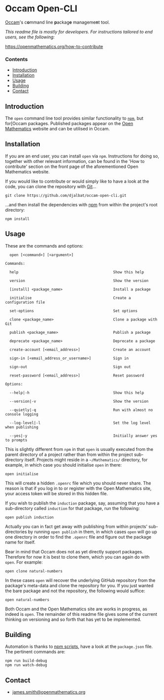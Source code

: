 # Occam Open-CLI

[Occam](https://github.com/djalbat/occam)'s c**o**mmand line **p**ackag**e** manageme**n**t tool.

*This readme file is mostly for developers. For instructions tailored to end users, see the following:*

https://openmathematics.org/how-to-contribute

### Contents

- [Introduction](#introduction)
- [Installation](#installation)
- [Usage](#usage)
- [Building](#building)
- [Contact](#contact)

## Introduction

The `open` command line tool provides similar functionality to [`npm`](https://www.npmjs.com/), but for[Occam packages. Published packages appear on the [Open Mathematics](https://openmathematics.org) website and can be utilised in Occam.

## Installation

If you are an end user, you can install `open` via `npm`. Instructions for doing so, together with other relevant information, can be found in the 'How to contribute' section on the front page of the aforementioned Open Mathematics website.

If you would like to contribute or would simply like to have a look at the code, you can clone the repository with [Git](https://git-scm.com/)...

    git clone https://github.com/djalbat/occam-open-cli.git

...and then install the dependencies with [npm](https://www.npmjs.com/) from within the project's root directory:

    npm install

## Usage

These are the commands and options:

```
  open [<command>] [<argument>]

Commands:

  help                                           Show this help
  
  version                                        Show the version

  [install] <package_name>                       Install a package

  initialise                                     Create a configuration file

  set-options                                    Set options 

  clone <package_name>                           Clone a package with Git

  publish <package_name>                         Publish a package

  deprecate <package_name>                       Deprecate a package

  create-account [<email_address>]               Create an account
   
  sign-in [<email_address_or_username>]          Sign in 

  sign-out                                       Sign out 

  reset-password [<email_address>]               Reset password 

Options:

  --help|-h                                      Show this help

  --version|-v                                   Show the version

  --quietly|-q                                   Run with almost no console logging

  --log-level|-l                                 Set the log level when publishing
  
  --yes|-y                                       Initially answer yes to prompts
```

This is slightly different from `npm` in that `open` is usually executed from the parent directory of a project rather than from within the project sub-directory itself. Projects might reside in a `~/Mathematics/` directory, for example, in which case you should initialise `open` in there:

    open initialise

This will create a hidden `.openrc` file which you should never share. The reason is that if you log in to or register with the Open Mathematics site, your access token will be stored in this hidden file.

If you wish to publish the `induction` package, say, assuming that you have a sub-directory called `induction` for that package, run the following:

    open publish induction

Actually you can in fact get away with publishing from within projects' sub-directories by running `open publish` in them, in which cases `open` will go up one directory in order to find the `.openrc` file and figure out the package name for itself.

Bear in mind that Occam does not as yet directly support packages. Therefore for now it is best to clone them, which you can again do with `open`. For example:

    open clone natural-numbers

In these cases `open` will recover the underlying GitHub repository from the package's meta-data and clone the repository for you. If you just wanted the bare package and not the repository, the following would suffice:

    open natural-numbers

Both Occam and the Open Mathematics site are works in progress, as indeed is `open`. The remainder of this readme file gives some of the current thinking on versioning and so forth that has yet to be implemented.

## Building

Automation is thanks to [npm scripts](https://docs.npmjs.com/misc/scripts), have a look at the `package.json` file. The pertinent commands are:

    npm run build-debug
    npm run watch-debug

## Contact

* james.smith@openmathematics.org
